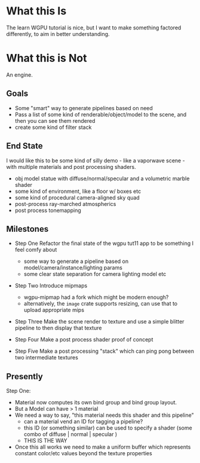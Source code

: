 # What this Is

The learn WGPU tutorial is nice, but I want to make something factored differently, to aim in better understanding.

# What this is Not

An engine.

## Goals

- Some "smart" way to generate pipelines based on need
- Pass a list of some kind of renderable/object/model to the scene, and then you can see them rendered
- create some kind of filter stack

## End State

I would like this to be some kind of silly demo - like a vaporwave scene - with multiple materials and post processing shaders.

- obj model statue with diffuse/normal/specular and a volumetric marble shader
- some kind of environment, like a floor w/ boxes etc
- some kind of procedural camera-aligned sky quad
- post-process ray-marched atmospherics
- post process tonemapping


## Milestones

- Step One
Refactor the final state of the wgpu tut11 app to be something I feel comfy about
	- some way to generate a pipeline based on model/camera/instance/lighting params
	- some clear state separation for camera lighting model etc

- Step Two
Introduce mipmaps
	- wgpu-mipmap had a fork which might be modern enough?
	- alternatively, the `image` crate supports resizing, can use that to upload appropriate mips

- Step Three
Make the scene render to texture and use a simple blitter pipeline to then display that texture

- Step Four
Make a post process shader proof of concept

- Step Five
Make a post processing "stack" which can ping pong between two intermediate textures

## Presently

Step One:

- Material now computes its own bind group and bind group layout.
- But a Model can have > 1 material
- We need a way to say, "this material needs this shader and this pipeline"
	- can a material vend an ID for tagging a pipeline?
	- this ID (or something similar) can be used to specify a shader (some combo of diffuse | normal | specular )
	- THIS IS THE WAY
- Once this all works we need to make a uniform buffer which represents constant color/etc values beyond the texture properties